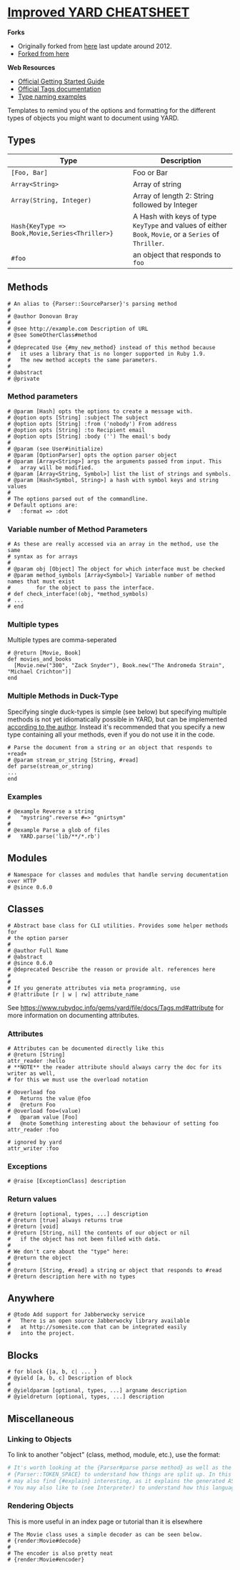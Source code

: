 # [Improved YARD CHEATSHEET](http://yardoc.org)

**Forks**
- Originally forked from [here](https://gist.github.com/chetan/1827484) last update around 2012.
- [Forked from here](https://gist.github.com/phansch/db18a595d2f5f1ef16646af72fe1fb0e)

**Web Resources**
* [Official Getting Started Guide](http://www.rubydoc.info/gems/yard/file/docs/GettingStarted.md)
* [Official Tags documentation](http://www.rubydoc.info/gems/yard/file/docs/Tags.md#Tag_List)
* [Type naming examples](https://yardoc.org/types)

Templates to remind you of the options and formatting for the different types of objects you might
want to document using YARD.

## Types

|Type|Description|
|----|-----------|
|`[Foo, Bar]`                                    | Foo or Bar
|`Array<String>`                                 | Array of string
|`Array(String, Integer)`                        | Array of length 2: String followed by Integer
| `Hash{KeyType => Book,Movie,Series<Thriller>}` | A Hash with keys of type `KeyType` and values of either `Book`, `Movie`, or a `Series` of `Thriller`.
| `#foo`                                         | an object that responds to `foo`

## Methods

    # An alias to {Parser::SourceParser}'s parsing method
    # 
    # @author Donovan Bray
    #
    # @see http://example.com Description of URL
    # @see SomeOtherClass#method
    #
    # @deprecated Use {#my_new_method} instead of this method because
    #   it uses a library that is no longer supported in Ruby 1.9. 
    #   The new method accepts the same parameters.
    #
    # @abstract
    # @private

### Method parameters

    # @param [Hash] opts the options to create a message with.
    # @option opts [String] :subject The subject
    # @option opts [String] :from ('nobody') From address
    # @option opts [String] :to Recipient email
    # @option opts [String] :body ('') The email's body 
    #
    # @param (see User#initialize)
    # @param [OptionParser] opts the option parser object
    # @param [Array<String>] args the arguments passed from input. This
    #   array will be modified.
    # @param [Array<String, Symbol>] list the list of strings and symbols.
    # @param [Hash<Symbol, String>] a hash with symbol keys and string values
    #
    # The options parsed out of the commandline.
    # Default options are:
    #   :format => :dot
    
### Variable number of Method Parameters

    # As these are really accessed via an array in the method, use the same
    # syntax as for arrays
    #
    # @param obj [Object] The object for which interface must be checked
    # @param method_symbols [Array<Symbol>] Variable number of method names that must exist
    #        for the object to pass the interface.             
    # def check_interface!(obj, *method_symbols)
    # ...
    # end
### Multiple types
Multiple types are comma-seperated
```
# @return [Movie, Book]
def movies_and_books
  [Movie.new("300", "Zack Snyder"), Book.new("The Andromeda Strain", "Michael Crichton")]
end

```

### Multiple Methods in Duck-Type
Specifying single duck-types is simple (see below) but specifying multiple methods
is not yet idiomatically possible in YARD, but can be implemented [according to the author](https://stackoverflow.com/questions/9126802/document-duck-types-with-multiple-methods-in-yard). Instead
it's recommended that you specify a new type containing all your methods, even if you do not use it in the code.
```
# Parse the document from a string or an object that responds to +read+
# @param stream_or_string [String, #read]
def parse(stream_or_string)
...
end
```
    
### Examples

    # @example Reverse a string
    #   "mystring".reverse #=> "gnirtsym"
    #
    # @example Parse a glob of files
    #   YARD.parse('lib/**/*.rb')

## Modules

    # Namespace for classes and modules that handle serving documentation over HTTP
    # @since 0.6.0

## Classes

    # Abstract base class for CLI utilities. Provides some helper methods for
    # the option parser
    # 
    # @author Full Name
    # @abstract
    # @since 0.6.0
    # @deprecated Describe the reason or provide alt. references here
    #
    #
    # If you generate attributes via meta programming, use
    # @!attribute [r | w | rw] attribute_name

See https://www.rubydoc.info/gems/yard/file/docs/Tags.md#attribute for more information on documenting attributes.

### Attributes
    # Attributes can be documented directly like this
    # @return [String] 
    attr_reader :hello
    # **NOTE** the reader attribute should always carry the doc for its writer as well,
    # for this we must use the overload notation

    # @overload foo
    #   Returns the value @foo
    #   @return Foo
    # @overload foo=(value)
    #   @param value [Foo]
    #   @note Something interesting about the behaviour of setting foo
    attr_reader :foo

    # ignored by yard
    attr_writer :foo

### Exceptions

    # @raise [ExceptionClass] description

### Return values

    # @return [optional, types, ...] description
    # @return [true] always returns true
    # @return [void]
    # @return [String, nil] the contents of our object or nil
    #   if the object has not been filled with data.
    #
    # We don't care about the "type" here:
    # @return the object
    #
    # @return [String, #read] a string or object that responds to #read
    # @return description here with no types

## Anywhere

    # @todo Add support for Jabberwocky service
    #   There is an open source Jabberwocky library available 
    #   at http://somesite.com that can be integrated easily
    #   into the project.

## Blocks

    # for block {|a, b, c| ... }
    # @yield [a, b, c] Description of block
    #
    # @yieldparam [optional, types, ...] argname description
    # @yieldreturn [optional, types, ...] description

## Miscellaneous
### Linking to Objects

To link to another "object" (class, method, module, etc.), use the format:

```ruby
# It's worth looking at the {Parser#parse parse method} as well as the constant
# {Parser::TOKEN_SPACE} to understand how things are split up. In this class, you 
# may also find {#explain} interesting, as it explains the generated AST.
# You may also like to (see Interpreter) to understand how this language works.
```

### Rendering Objects
This is more useful in an index page or tutorial than it is elsewhere
```
# The Movie class uses a simple decoder as can be seen below.
# {render:Movie#decode}
#
# The encoder is also pretty neat
# {render:Movie#encoder}
```
